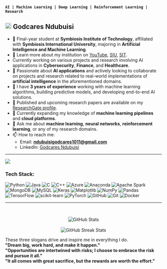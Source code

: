 **`AI | Machine Learning | Deep Learning | Reinforcement Learning | Research`**
## <img src="https://github.com/user-attachments/assets/47c9c769-4bbe-4d46-95b3-9553a05b5e33" alt="image" width="20"/> Godcares Ndubuisi

- 🔭 Final-year student at **Symbiosis Institute of Technology**, affiliated with **Symbiosis International University**, majoring in **Artificial Intelligence and Machine Learning**.  
- 🎥 Learn more about my institution on [YouTube](https://youtu.be/XTDdrLlRRdw), [SIU](https://siu.edu.in/), [SIT](https://www.sitpune.edu.in/).  
- Currently working on various projects and research involving AI applications in **Cybersecurity**, **Finance**, and **Healthcare**.<br/>  
- 👯 Passionate about **AI applications** and actively looking to collaborate on projects and research related to real-world implementations of **artificial intelligence** in the aforementioned domains.<br/>  
- 🌟 I have **3 years of experience** working with machine learning algorithms, building predictive models, and developing end-to-end AI solutions.<br/>  
- 📄 Published and upcoming research papers are available on my [ResearchGate profile](https://www.researchgate.net/profile/Godcares-Chibuokem-Ndubuisi/research).<br/>  
- 🤔 Currently expanding my knowledge of **machine learning pipelines** and **cloud platforms**.<br/>  
- 💬 Ask me about **machine learning**, **neural networks**, **reinforcement learning**, or any of my research domains.<br/>  
- 📫 How to reach me:  
  - Email: **ndubuisigodcares1011@gmail.com**  
  - LinkedIn: [Godcares Ndubuisi](https://www.linkedin.com/in/godcares-ndubuisi-79928120a/)<br/>
-------------------------------------------------------------------------------------------------------------------------------------------------------
[![](https://visitcount.itsvg.in/api?id=Ndubuisi-Godcares&icon=6&color=5)](https://visitcount.itsvg.in)

### Tech Stack:
![Python](https://img.shields.io/badge/python-3670A0?style=plastic&logo=python&logoColor=ffdd54) ![Java](https://img.shields.io/badge/java-%23ED8B00.svg?style=plastic&logo=openjdk&logoColor=white) ![C](https://img.shields.io/badge/c-%2300599C.svg?style=plastic&logo=c&logoColor=white) ![C++](https://img.shields.io/badge/c++-%2300599C.svg?style=plastic&logo=c%2B%2B&logoColor=white) ![Azure](https://img.shields.io/badge/azure-%230072C6.svg?style=plastic&logo=microsoftazure&logoColor=white) ![Anaconda](https://img.shields.io/badge/Anaconda-%2344A833.svg?style=plastic&logo=anaconda&logoColor=white) ![Apache Spark](https://img.shields.io/badge/Apache%20Spark-FDEE21?style=plastic&logo=apachespark&logoColor=black) ![MongoDB](https://img.shields.io/badge/MongoDB-%234ea94b.svg?style=plastic&logo=mongodb&logoColor=white) ![MySQL](https://img.shields.io/badge/mysql-4479A1.svg?style=plastic&logo=mysql&logoColor=white) ![Keras](https://img.shields.io/badge/Keras-%23D00000.svg?style=plastic&logo=Keras&logoColor=white) ![Matplotlib](https://img.shields.io/badge/Matplotlib-%23ffffff.svg?style=plastic&logo=Matplotlib&logoColor=black) ![NumPy](https://img.shields.io/badge/numpy-%23013243.svg?style=plastic&logo=numpy&logoColor=white) ![Pandas](https://img.shields.io/badge/pandas-%23150458.svg?style=plastic&logo=pandas&logoColor=white) ![TensorFlow](https://img.shields.io/badge/TensorFlow-%23FF6F00.svg?style=plastic&logo=TensorFlow&logoColor=white) ![scikit-learn](https://img.shields.io/badge/scikit--learn-%23F7931E.svg?style=plastic&logo=scikit-learn&logoColor=white) ![PyTorch](https://img.shields.io/badge/PyTorch-%23EE4C2C.svg?style=plastic&logo=PyTorch&logoColor=white) ![GitHub](https://img.shields.io/badge/github-%23121011.svg?style=plastic&logo=github&logoColor=white) ![Git](https://img.shields.io/badge/git-%23F05033.svg?style=plastic&logo=git&logoColor=white) ![Docker](https://img.shields.io/badge/docker-%230db7ed.svg?style=plastic&logo=docker&logoColor=white)

-------------------------------------------------------------------------------------------------------------------------------------------------------
<br/><div align="center">
  <img src="https://github-readme-stats.vercel.app/api?username=Ndubuisi-Godcares&theme=merko&hide_border=false&include_all_commits=false&count_private=false" alt="GitHub Stats" />
  <br/><br/>
  <img src="https://github-readme-streak-stats.herokuapp.com/?user=Ndubuisi-Godcares&theme=merko&hide_border=false" alt="GitHub Streak Stats" />
  <br/>
</div>


These three slogans drive and inspire me in everything I do.<br/>
**"Dream big, work hard, and make it happen."** <br/>
**"Opportunities are intertwined with risks; I choose to embrace the risk and pursue it all."** <br/> 
**"It all comes with great sacrifice, but the rewards are worth the effort."** <br/>

<!-- Proudly created with GPRM ( https://gprm.itsvg.in ) -->

